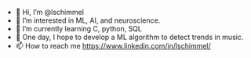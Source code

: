 - 👋 Hi, I’m @lschimmel
- 👀 I’m interested in ML, AI, and neuroscience.
- 🌱 I’m currently learning C, python, SQL
- 💞️ One day, I hope to develop a ML algorithm to detect trends in music.
- 📫 How to reach me https://www.linkedin.com/in/lschimmel/

<!---
lschimmel/lschimmel is a ✨ special ✨ repository because its `README.md` (this file) appears on your GitHub profile.
You can click the Preview link to take a look at your changes.
--->
